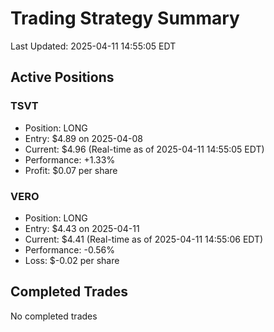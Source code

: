 # Trading Strategy Summary

Last Updated: 2025-04-11 14:55:05 EDT

## Active Positions

### TSVT
- Position: LONG
- Entry: $4.89 on 2025-04-08
- Current: $4.96 (Real-time as of 2025-04-11 14:55:05 EDT)
- Performance: +1.33%
- Profit: $0.07 per share

### VERO
- Position: LONG
- Entry: $4.43 on 2025-04-11
- Current: $4.41 (Real-time as of 2025-04-11 14:55:06 EDT)
- Performance: -0.56%
- Loss: $-0.02 per share

## Completed Trades

No completed trades